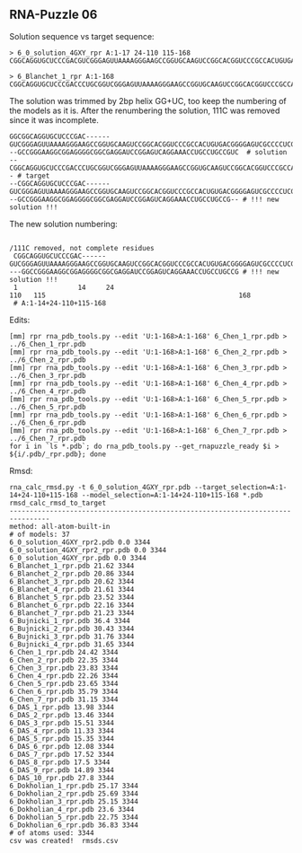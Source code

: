 RNA-Puzzle 06
-----------------------------------------------------------------------------

Solution sequence vs target sequence:

```
> 6_0_solution_4GXY_rpr A:1-17 24-110 115-168
CGGCAGGUGCUCCCGACGUCGGGAGUUAAAAGGGAAGCCGGUGCAAGUCCGGCACGGUCCCGCCACUGUGACGGGGAGUCGCCCCUCGGGAUGUGCCACUGGCCGGCCGGGAAGGCGGAGGGGCGGCGAGGAUCCGGAGUCAGGAAACCUGCCUGCCG

> 6_Blanchet_1_rpr A:1-168
CGGCAGGUGCUCCCGACCCUGCGGUCGGGAGUUAAAAGGGAAGCCGGUGCAAGUCCGGCACGGUCCCGCCACUGUGACGGGGAGUCGCCCCUCGGGAUGUGCCACUGGCCCGAAGGCCGGGAAGGCGGAGGGGCGGCGAGGAUCCGGAGUCAGGAAACCUGCCUGCCG
```

The solution was trimmed by 2bp helix GG+UC, too keep the numbering of the models as it is. After the renumbering the solution, 111C was removed since it was incomplete.

```
GGCGGCAGGUGCUCCCGAC------GUCGGGAGUUAAAAGGGAAGCCGGUGCAAGUCCGGCACGGUCCCGCCACUGUGACGGGGAGUCGCCCCUCGGGAUGUGCCACUGGCCCG---GCCGGGAAGGCGGAGGGGCGGCGAGGAUCCGGAGUCAGGAAACCUGCCUGCCGUC  # solution
--CGGCAGGUGCUCCCGACCCUGCGGUCGGGAGUUAAAAGGGAAGCCGGUGCAAGUCCGGCACGGUCCCGCCACUGUGACGGGGAGUCGCCCCUCGGGAUGUGCCACUGGCCCGAAGGCCGGGAAGGCGGAGGGGCGGCGAGGAUCCGGAGUCAGGAAACCUGCCUGCCG-- # target
--CGGCAGGUGCUCCCGAC------GUCGGGAGUUAAAAGGGAAGCCGGUGCAAGUCCGGCACGGUCCCGCCACUGUGACGGGGAGUCGCCCCUCGGGAUGUGCCACUGGCCCG---GCCGGGAAGGCGGAGGGGCGGCGAGGAUCCGGAGUCAGGAAACCUGCCUGCCG-- # !!! new solution !!!
``` 

The new solution numbering:

```
                                                                                                                /111C removed, not complete residues
 CGGCAGGUGCUCCCGAC------GUCGGGAGUUAAAAGGGAAGCCGGUGCAAGUCCGGCACGGUCCCGCCACUGUGACGGGGAGUCGCCCCUCGGGAUGUGCCACUGGCCC----GGCCGGGAAGGCGGAGGGGCGGCGAGGAUCCGGAGUCAGGAAACCUGCCUGCCG # !!! new solution !!!
 1               14     24                                                                                    110   115                                                168
 # A:1-14+24-110+115-168
```

Edits:

    [mm] rpr rna_pdb_tools.py --edit 'U:1-168>A:1-168' 6_Chen_1_rpr.pdb > ../6_Chen_1_rpr.pdb
    [mm] rpr rna_pdb_tools.py --edit 'U:1-168>A:1-168' 6_Chen_2_rpr.pdb > ../6_Chen_2_rpr.pdb
    [mm] rpr rna_pdb_tools.py --edit 'U:1-168>A:1-168' 6_Chen_3_rpr.pdb > ../6_Chen_3_rpr.pdb
    [mm] rpr rna_pdb_tools.py --edit 'U:1-168>A:1-168' 6_Chen_4_rpr.pdb > ../6_Chen_4_rpr.pdb
    [mm] rpr rna_pdb_tools.py --edit 'U:1-168>A:1-168' 6_Chen_5_rpr.pdb > ../6_Chen_5_rpr.pdb
    [mm] rpr rna_pdb_tools.py --edit 'U:1-168>A:1-168' 6_Chen_6_rpr.pdb > ../6_Chen_6_rpr.pdb
    [mm] rpr rna_pdb_tools.py --edit 'U:1-168>A:1-168' 6_Chen_7_rpr.pdb > ../6_Chen_7_rpr.pdb
	for i in `ls *.pdb`; do rna_pdb_tools.py --get_rnapuzzle_ready $i > ${i/.pdb/_rpr.pdb}; done

Rmsd:

```
rna_calc_rmsd.py -t 6_0_solution_4GXY_rpr.pdb --target_selection=A:1-14+24-110+115-168 --model_selection=A:1-14+24-110+115-168 *.pdb
rmsd_calc_rmsd_to_target
--------------------------------------------------------------------------------
method: all-atom-built-in
# of models: 37
6_0_solution_4GXY_rpr2.pdb 0.0 3344
6_0_solution_4GXY_rpr2_rpr.pdb 0.0 3344
6_0_solution_4GXY_rpr.pdb 0.0 3344
6_Blanchet_1_rpr.pdb 21.62 3344
6_Blanchet_2_rpr.pdb 20.86 3344
6_Blanchet_3_rpr.pdb 20.62 3344
6_Blanchet_4_rpr.pdb 21.61 3344
6_Blanchet_5_rpr.pdb 23.52 3344
6_Blanchet_6_rpr.pdb 22.16 3344
6_Blanchet_7_rpr.pdb 21.23 3344
6_Bujnicki_1_rpr.pdb 36.4 3344
6_Bujnicki_2_rpr.pdb 30.43 3344
6_Bujnicki_3_rpr.pdb 31.76 3344
6_Bujnicki_4_rpr.pdb 31.65 3344
6_Chen_1_rpr.pdb 24.42 3344
6_Chen_2_rpr.pdb 22.35 3344
6_Chen_3_rpr.pdb 23.83 3344
6_Chen_4_rpr.pdb 22.26 3344
6_Chen_5_rpr.pdb 23.65 3344
6_Chen_6_rpr.pdb 35.79 3344
6_Chen_7_rpr.pdb 31.15 3344
6_DAS_1_rpr.pdb 13.98 3344
6_DAS_2_rpr.pdb 13.46 3344
6_DAS_3_rpr.pdb 15.51 3344
6_DAS_4_rpr.pdb 11.33 3344
6_DAS_5_rpr.pdb 15.35 3344
6_DAS_6_rpr.pdb 12.08 3344
6_DAS_7_rpr.pdb 17.52 3344
6_DAS_8_rpr.pdb 17.5 3344
6_DAS_9_rpr.pdb 14.89 3344
6_DAS_10_rpr.pdb 27.8 3344
6_Dokholian_1_rpr.pdb 25.17 3344
6_Dokholian_2_rpr.pdb 25.69 3344
6_Dokholian_3_rpr.pdb 25.15 3344
6_Dokholian_4_rpr.pdb 23.6 3344
6_Dokholian_5_rpr.pdb 22.75 3344
6_Dokholian_6_rpr.pdb 36.83 3344
# of atoms used: 3344
csv was created!  rmsds.csv
```
